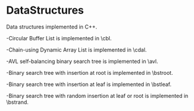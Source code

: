 # DataStructures
Data structures implemented in C++. 

-Circular Buffer List is implemented in \cbl. 

-Chain-using Dynamic Array List is implemented in \cdal.

-AVL self-balancing binary search tree is implemented in \avl.

-Binary search tree with insertion at root is implemented in \bstroot.

-Binary search tree with insertion at leaf is implemented in \bstleaf.

-Binary search tree with random insertion at leaf or root is implemented in \bstrand.
